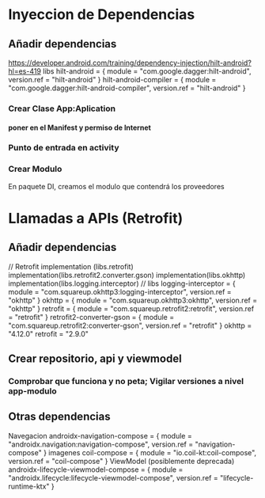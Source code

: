 # Inyeccion de Dependencias

## Añadir dependencias

https://developer.android.com/training/dependency-injection/hilt-android?hl=es-419
libs
hilt-android = { module = "com.google.dagger:hilt-android", version.ref = "hilt-android" }
hilt-android-compiler = { module = "com.google.dagger:hilt-android-compiler", version.ref = "hilt-android" }


### Crear Clase App:Aplication

#### poner en el Manifest y permiso de Internet

### Punto de entrada en activity

### Crear Modulo

En paquete DI, creamos el modulo que contendrá los proveedores

# Llamadas a APIs (Retrofit)

## Añadir dependencias
// Retrofit
implementation (libs.retrofit)
implementation(libs.retrofit2.converter.gson)
implementation(libs.okhttp)
implementation(libs.logging.interceptor)
// libs
logging-interceptor = { module = "com.squareup.okhttp3:logging-interceptor", version.ref = "okhttp" }
okhttp = { module = "com.squareup.okhttp3:okhttp", version.ref = "okhttp" }
retrofit = { module = "com.squareup.retrofit2:retrofit", version.ref = "retrofit" }
retrofit2-converter-gson = { module = "com.squareup.retrofit2:converter-gson", version.ref = "retrofit" }
okhttp = "4.12.0"
retrofit = "2.9.0"

## Crear repositorio, api y viewmodel

### Comprobar que funciona y no peta; Vigilar versiones a nivel app-modulo

## Otras dependencias
Navegacion
androidx-navigation-compose = { module = "androidx.navigation:navigation-compose", version.ref = "navigation-compose" }
imagenes
coil-compose = { module = "io.coil-kt:coil-compose", version.ref = "coil-compose" }
ViewModel (posiblemente deprecada)
androidx-lifecycle-viewmodel-compose = { module = "androidx.lifecycle:lifecycle-viewmodel-compose", version.ref = "lifecycle-runtime-ktx" }
